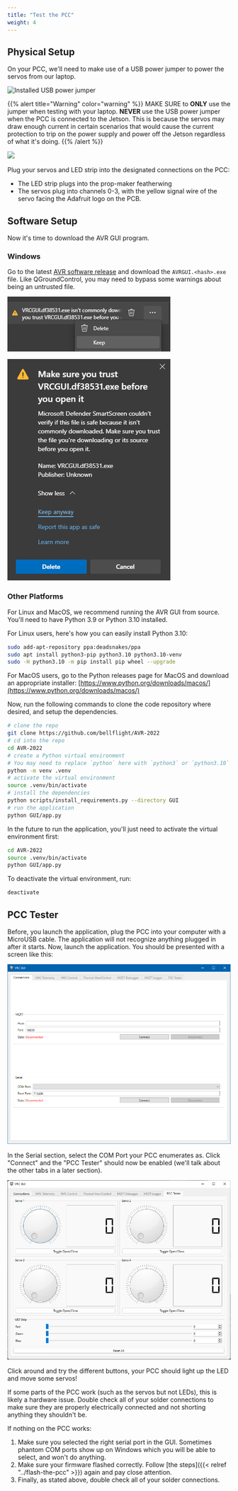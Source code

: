 ```yaml
---
title: "Test the PCC"
weight: 4
---
```


## Physical Setup

On your PCC, we'll need to make use of a USB power jumper to
power the servos from our laptop.

![Installed USB power jumper](DSC02217.jpg)

{{% alert title="Warning" color="warning" %}}
MAKE SURE to **ONLY** use the jumper when testing with your laptop.
**NEVER** use the USB power jumper when the PCC is connected to the Jetson.
This is because the servos may draw enough current in certain scenarios
that would cause the current protection to trip on the power supply and
power off the Jetson regardless of what it's doing.
{{% /alert %}}

![](DSC02218.jpg)

Plug your servos and LED strip into the designated connections on the PCC:

- The LED strip plugs into the prop-maker featherwing
- The servos plug into channels 0-3, with the yellow signal wire of
  the servo facing the Adafruit logo on the PCB.

## Software Setup

Now it's time to download the AVR GUI program.

### Windows

Go to the latest
[AVR software release](https://github.com/bellflight/AVR-2022/releases/tag/stable)
and download the `AVRGUI.<hash>.exe` file. Like QGroundControl,
you may need to bypass some warnings about being an untrusted file.

![Select "Keep"](2022-05-20-12-34-24.png)

![Select "Keep anyway"](2022-05-20-12-34-37.png)

### Other Platforms

For Linux and MacOS, we recommend running the AVR GUI from source. You'll need
to have Python 3.9 or Python 3.10 installed.

For Linux users, here's how you can easily install Python 3.10:

```bash
sudo add-apt-repository ppa:deadsnakes/ppa
sudo apt install python3-pip python3.10 python3.10-venv
sudo -H python3.10 -m pip install pip wheel --upgrade
```

For MacOS users, go to the Python releases page for MacOS and download an appropriate
installer: [https://www.python.org/downloads/macos/](https://www.python.org/downloads/macos/)

Now, run the following commands to clone the code repository where desired,
and setup the dependencies.

```bash
# clone the repo
git clone https://github.com/bellflight/AVR-2022
# cd into the repo
cd AVR-2022
# create a Python virtual environment
# You may need to replace `python` here with `python3` or `python3.10`
python -m venv .venv
# activate the virtual environment
source .venv/bin/activate
# install the dependencies
python scripts/install_requirements.py --directory GUI
# run the application
python GUI/app.py
```

In the future to run the application, you'll just need to activate the virtual
environment first:

```bash
cd AVR-2022
source .venv/bin/activate
python GUI/app.py
```

To deactivate the virtual environment, run:

```bash
deactivate
```

## PCC Tester

Before, you launch the application, plug the PCC into your computer with a
MicroUSB cable. The application will not recognize anything plugged in after it starts.
Now, launch the application. You should be presented with a screen like this:

![AVR GUI Home Screen](2022-05-20-12-35-28.png)

In the Serial section, select the COM Port your PCC enumerates as. Click "Connect"
and the "PCC Tester" should now be enabled (we'll talk about the other tabs in
a later section).

![PCC Tester Tab](2022-06-18-12-06-12.png)

Click around and try the different buttons,
your PCC should light up the LED and move some servos!

If some parts of the PCC work (such as the servos but not LEDs), this is
likely a hardware issue. Double check all of your solder connections
to make sure they are properly electrically connected and not shorting
anything they shouldn't be.

If nothing on the PCC works:

1. Make sure you selected the right serial port in the GUI. Sometimes phantom COM
   ports show up on Windows which you will be able to select, and won't do anything.
2. Make sure your firmware flashed correctly. Follow
   [the steps]({{< relref "../flash-the-pcc" >}})
   again and pay close attention.
3. Finally, as stated above, double check all of your solder connections.
